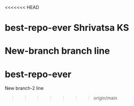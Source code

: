 <<<<<<< HEAD
# best-repo-ever Shrivatsa KS

New-branch branch line 
=======
# best-repo-ever

New branch-2 line
>>>>>>> origin/main
